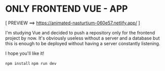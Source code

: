 # ONLY FRONTEND VUE - APP
[ PREVIEW ==> https://animated-nasturtium-060e57.netlify.app/ ]

I'm studying Vue and decided to push a repository only for the frontend project by now.
It's obviously useless without a server and a database but this is enough to be deployed without having a server constantly listening.

I hope you'll like it!


`npm install`
`npm run dev`
